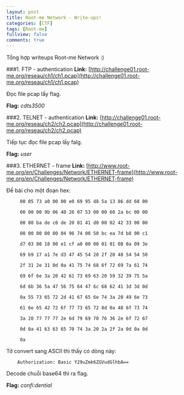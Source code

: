 ```yaml
---
layout: post
title: Root-me Network - Write-ups!
categories: [CTF]
tags: [Root-me]
fullview: false
comments: true
---
```


Tổng hợp writeups Root-me Network :)

###1. FTP - authentication
**Link:** [http://challenge01.root-me.org/reseau/ch1/ch1.pcap](http://challenge01.root-me.org/reseau/ch1/ch1.pcap)

Đọc file pcap lấy flag.

**Flag:** _cdts3500_

###2. TELNET - authentication
**Link:** [http://challenge01.root-me.org/reseau/ch2/ch2.pcap](http://challenge01.root-me.org/reseau/ch2/ch2.pcap)

Tiếp tục đọc file pcap lấy falg.

**Flag:** _user_

###3. ETHERNET - frame
**Link:** [http://www.root-me.org/en/Challenges/Network/ETHERNET-frame](http://www.root-me.org/en/Challenges/Network/ETHERNET-frame)

Đề bài cho một đoạn hex:
```
     00 05 73 a0 00 00 e0 69 95 d8 5a 13 86 dd 60 00
     
     00 00 00 9b 06 40 26 07 53 00 00 60 2a bc 00 00
     
     00 00 ba de c0 de 20 01 41 d0 00 02 42 33 00 00
     
     00 00 00 00 00 04 96 74 00 50 bc ea 7d b8 00 c1
     
     d7 03 80 18 00 e1 cf a0 00 00 01 01 08 0a 09 3e
     
     69 b9 17 a1 7e d3 47 45 54 20 2f 20 48 54 54 50
     
     2f 31 2e 31 0d 0a 41 75 74 68 6f 72 69 7a 61 74
     
     69 6f 6e 3a 20 42 61 73 69 63 20 59 32 39 75 5a
     
     6d 6b 36 5a 47 56 75 64 47 6c 68 62 41 3d 3d 0d
     
     0a 55 73 65 72 2d 41 67 65 6e 74 3a 20 49 6e 73
     
     61 6e 65 42 72 6f 77 73 65 72 0d 0a 48 6f 73 74
     
     3a 20 77 77 77 2e 6d 79 69 70 76 36 2e 6f 72 67
     
     0d 0a 41 63 63 65 70 74 3a 20 2a 2f 2a 0d 0a 0d
     
     0a 
```

Tớ convert sang ASCII thì thấy có dòng này:

```
    Authorization: Basic Y29uZmk6ZGVudGlhbA==
```

Decode chuỗi base64 thì ra flag.

**Flag:** _confi:dential_
